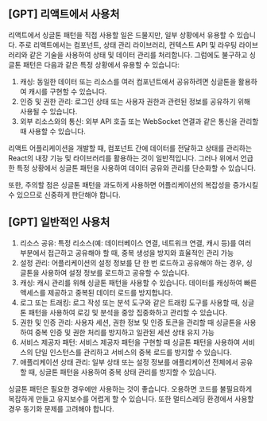 ## [GPT] 리액트에서 사용처

리액트에서 싱글톤 패턴을 직접 사용할 일은 드물지만, 일부 상황에서 유용할 수 있습니다.
주로 리액트에서는 컴포넌트, 상태 관리 라이브러리, 컨텍스트 API 및 라우팅 라이브러리와 같은 기술을 사용하여 상태 및 데이터 관리를 처리합니다.
그럼에도 불구하고 싱글톤 패턴은 다음과 같은 특정 상황에서 유용할 수 있습니다:

1. 캐싱: 동일한 데이터 또는 리소스를 여러 컴포넌트에서 공유하려면 싱글톤을 활용하여 캐시를 구현할 수 있습니다.
2. 인증 및 권한 관리: 로그인 상태 또는 사용자 권한과 관련된 정보를 공유하기 위해 사용될 수 있습니다.
3. 외부 리소스와의 통신: 외부 API 호출 또는 WebSocket 연결과 같은 통신을 관리할 때 사용할 수 있습니다.

리액트 어플리케이션을 개발할 때, 컴포넌트 간에 데이터를 전달하고 상태를 관리하는 React의 내장 기능 및 라이브러리를 활용하는 것이 일반적입니다. 그러나 위에서 언급한 특정 상황에서 싱글톤 패턴을 사용하여 데이터 공유와 관리를 단순화할 수 있습니다.

또한, 주의할 점은 싱글톤 패턴을 과도하게 사용하면 어플리케이션의 복잡성을 증가시킬 수 있으므로 신중하게 판단해야 합니다.

## [GPT] 일반적인 사용처

1. 리소스 공유: 특정 리소스(예: 데이터베이스 연결, 네트워크 연결, 캐시 등)를 여러 부분에서 접근하고 공유해야 할 때, 중복 생성을 방지와 효율적인 관리 가능
2. 설정 관리: 어플리케이션의 설정 정보를 단 한 번 로드하고 공유해야 하는 경우, 싱글톤을 사용하여 설정 정보를 로드하고 공유할 수 있습니다.
3. 캐싱: 캐시 관리를 위해 싱글톤 패턴을 사용할 수 있습니다. 데이터를 캐싱하여 빠른 액세스를 제공하고 중복된 데이터 로드를 방지합니다.
4. 로그 또는 트래킹: 로그 작성 또는 분석 도구와 같은 트래킹 도구를 사용할 때, 싱글톤 패턴을 사용하여 로깅 및 분석을 중앙 집중화하고 관리할 수 있습니다.
5. 권한 및 인증 관리: 사용자 세션, 권한 정보 및 인증 토큰을 관리할 때 싱글톤을 사용하여 중복 인증 및 권한 처리를 방지하고 일관된 세션 상태 유지 가능
6. 서비스 제공자 패턴: 서비스 제공자 패턴을 구현할 때 싱글톤 패턴을 사용하여 서비스의 단일 인스턴스를 관리하고 서비스의 중복 로드를 방지할 수 있습니다.
7. 애플리케이션 상태 관리: 일부 상태 또는 설정 정보를 애플리케이션 전체에서 공유할 때, 싱글톤 패턴을 사용하여 중복 상태 관리를 방지할 수 있습니다.

싱글톤 패턴은 필요한 경우에만 사용하는 것이 좋습니다. 오용하면 코드를 불필요하게 복잡하게 만들고 유지보수를 어렵게 할 수 있습니다. 또한 멀티스레딩 환경에서 사용할 경우 동기화 문제를 고려해야 합니다.
